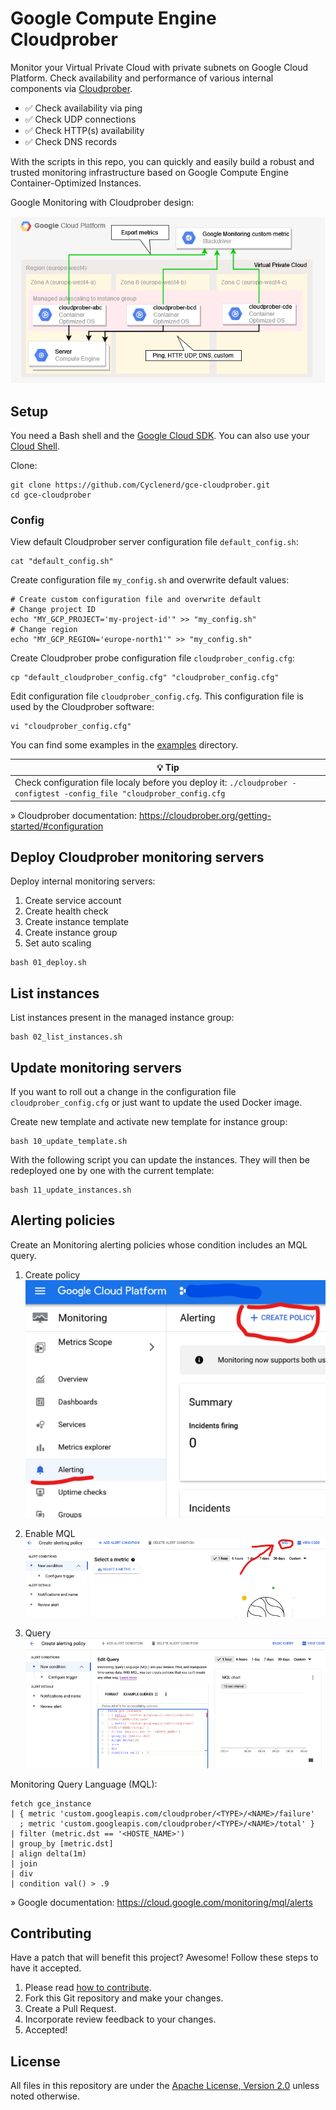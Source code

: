 # Google Compute Engine Cloudprober

Monitor your Virtual Private Cloud with private subnets on Google Cloud Platform.
Check availability and performance of various internal components via [Cloudprober](https://cloudprober.org/).

* ✅ Check availability via ping
* ✅ Check UDP connections
* ✅ Check HTTP(s) availability
* ✅ Check DNS records

With the scripts in this repo,
you can quickly and easily build a robust and trusted monitoring infrastructure based on Google Compute Engine Container-Optimized Instances.

Google Monitoring with Cloudprober design:

![Image: Google Monitoring Cloudprober design](img/gce-cloudprober.png)

## Setup

You need a Bash shell and the [Google Cloud SDK](https://cloud.google.com/sdk/docs/install).
You can also use your [Cloud Shell](https://cloud.google.com/shell/docs/using-cloud-shell).

Clone:
```shell
git clone https://github.com/Cyclenerd/gce-cloudprober.git
cd gce-cloudprober
```

### Config

View default Cloudprober server configuration file `default_config.sh`:
```shell
cat "default_config.sh"
```

Create configuration file `my_config.sh` and overwrite default values:
```shell
# Create custom configuration file and overwrite default
# Change project ID
echo "MY_GCP_PROJECT='my-project-id'" >> "my_config.sh"
# Change region
echo "MY_GCP_REGION='europe-north1'" >> "my_config.sh"
```

Create Cloudprober probe configuration file `cloudprober_config.cfg`:
```shell
cp "default_cloudprober_config.cfg" "cloudprober_config.cfg"
```

Edit configuration file `cloudprober_config.cfg`.
This configuration file is used by the Cloudprober software:
```shell
vi "cloudprober_config.cfg"
```

You can find some examples in the [examples](examples/) directory.

| 💡 Tip |
|----------|
| Check configuration file localy before you deploy it: `./cloudprober -configtest -config_file "cloudprober_config.cfg` |

» Cloudprober documentation: <https://cloudprober.org/getting-started/#configuration>


## Deploy Cloudprober monitoring servers

Deploy internal monitoring servers:

1. Create service account
1. Create health check
1. Create instance template
1. Create instance group
1. Set auto scaling

```shell
bash 01_deploy.sh
```

## List instances

List instances present in the managed instance group:

```shell
bash 02_list_instances.sh
```

## Update monitoring servers

If you want to roll out a change in the configuration file `cloudprober_config.cfg` or just want to update the used Docker image.

Create new template and activate new template for instance group:
```shell
bash 10_update_template.sh
```

With the following script you can update the instances.
They will then be redeployed one by one with the current template:
```shell
bash 11_update_instances.sh
```

## Alerting policies

Create an Monitoring alerting policies whose condition includes an MQL query.

1. Create policy
  ![Screenshot: MQL](img/policy.png)

2. Enable MQL
  ![Screenshot: MQL](img/mql.png)

3. Query
  ![Screenshot: Query](img/query.png)

Monitoring Query Language (MQL):
```text
fetch gce_instance
| { metric 'custom.googleapis.com/cloudprober/<TYPE>/<NAME>/failure'
  ; metric 'custom.googleapis.com/cloudprober/<TYPE>/<NAME>/total' }
| filter (metric.dst == '<HOSTE_NAME>')
| group_by [metric.dst]
| align delta(1m)
| join
| div
| condition val() > .9
```

» Google documentation: <https://cloud.google.com/monitoring/mql/alerts>


## Contributing

Have a patch that will benefit this project?
Awesome! Follow these steps to have it accepted.

1. Please read [how to contribute](CONTRIBUTING.md).
1. Fork this Git repository and make your changes.
1. Create a Pull Request.
1. Incorporate review feedback to your changes.
1. Accepted!


## License

All files in this repository are under the [Apache License, Version 2.0](LICENSE) unless noted otherwise.